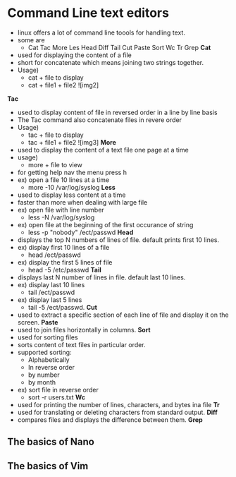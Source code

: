 # Command Line text editors
* linux offers a lot of command line toools for handling text.
* some are
  * Cat Tac More Les Head Diff Tail Cut Paste Sort Wc Tr Grep
**Cat**
* used for displaying the content of a file
* short for concatenate which means joining two strings together.
* Usage) 
  * cat + file to display
  * cat + file1 + file2
![img2]

**Tac**
* used to display content of file in reversed order in a line by line basis
* The Tac command also concatenate files in revere order
* Usage)
  * tac + file to display
  * tac + file1 + file2
![img3]
**More**
* used to display the content of a text file one page at a time
* usage) 
  * more + file to view
* for getting help nav the menu press h
* ex) open a file 10 lines at a time
  * more -10 /var/log/syslog
**Less**
* used to display less content at a time
* faster than more when dealing with large file
* ex) open file with line number
  * less -N /var/log/syslog
* ex) open file at the beginning of the first occurance of string
  * less -p "nobody" /ect/passwd
**Head**
* displays the top N numbers of lines of file. default prints first 10 lines. 
* ex) display first 10 lines of a file
  * head /ect/passwd
* ex) display the first 5 lines of file
  * head -5 /etc/passwd
**Tail**
* displays last N number of lines in file. default last 10 lines.
* ex) display last 10 lines 
  * tail /ect/passwd
* ex) display last 5 lines
  * tail -5 /ect/passwd.
**Cut**
* used to extract a specific section of each line of file and display it on the screen.
**Paste**
* used to join files horizontally in columns.
**Sort**
* used for sorting files
* sorts content of text files in particular order.
* supported sorting:
  * Alphabetically 
  * In reverse order
  * by number
  * by month
* ex) sort file in reverse order
  * sort -r users.txt
**Wc** 
* used for printing the number of lines, characters, and bytes ina file
**Tr**
* used for  translating or deleting characters from standard output.
**Diff**
* compares files and displays the difference between them.
**Grep**

## The basics of Nano

## The basics of Vim